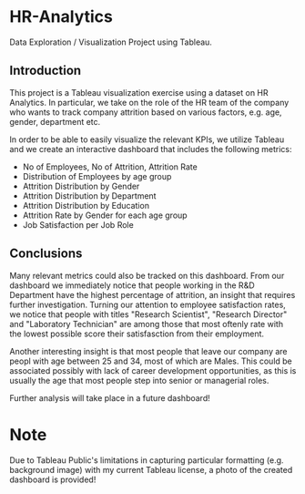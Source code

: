 # HR-Analytics
Data Exploration / Visualization Project using Tableau.

## Introduction

This project is a Tableau visualization exercise using a dataset on HR Analytics. In particular, we take on the role of the HR team of the company who wants to track company attrition based on various factors, e.g. age, gender, department etc.

In order to be able to easily visualize the relevant KPIs, we utilize Tableau and we create an interactive dashboard that includes the following metrics:

- No of Employees, No of Attrition, Attrition Rate
- Distribution of Employees by age group
- Attrition Distribution by Gender
- Attrition Distribution by Department
- Attrition Distribution by Education
- Attrition Rate by Gender for each age group
- Job Satisfaction per Job Role

## Conclusions

Many relevant metrics could also be tracked on this dashboard. From our dashboard we immediately notice that people working in the R&D Department have the highest percentage of attrition, an insight that requires further investigation. Turning our attention to employee satisfaction rates, we notice that people with titles "Research Scientist", "Research Director" and "Laboratory Technician" are among those that most oftenly rate with the lowest possible score their satisfasction from their employment.

Another interesting insight is that most people that leave our company are peopl with age between 25 and 34, most of which are Males. This could be associated possibly with lack of career development opportunities, as this is usually the age that most people step into senior or managerial roles.


Further analysis will take place in a future dashboard!

# Note

Due to Tableau Public's limitations in capturing particular formatting (e.g. background image) with my current Tableau license, a photo of the created dashboard is provided!
